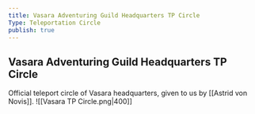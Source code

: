 ```yaml
---
title: Vasara Adventuring Guild Headquarters TP Circle
Type: Teleportation Circle
publish: true
---
```


## Vasara Adventuring Guild Headquarters TP Circle

Official teleport circle of Vasara headquarters, given to us by [[Astrid von Novis]].
![[Vasara TP Circle.png|400]]
